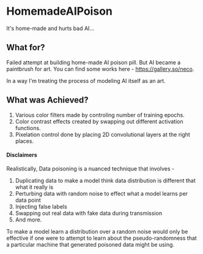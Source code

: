 # HomemadeAIPoison
It's home-made and hurts bad AI... 


## What for? 
Failed attempt at building home-made AI poison pill. But AI became a paintbrush for art.
You can find some works here - https://gallery.so/neco. 

In a way I'm treating the process of modeling AI itself as an art.

## What was Achieved?
1) Various color filters made by controling number of training epochs.
2) Color contrast effects created by swapping out different activation functions.
3) Pixelation control done by placing 2D convolutional layers at the right places.



#### Disclaimers
Realistically, Data poisoning is a nuanced technique that involves - 
1) Duplicating data to make a model think data distribution is different that what it really is
2) Perturbing data with random noise to effect what a model learns per data point
3) Injecting false labels
4) Swapping out real data with fake data during transmission
5) And more. 

To make a model learn a distribution over a random noise would only be effective if one were to attempt to learn about the pseudo-randomness that a particular machine that generated poisoned data might be using. 

